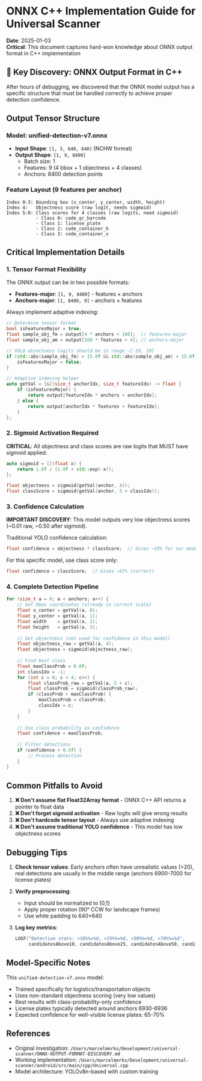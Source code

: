 # ONNX C++ Implementation Guide for Universal Scanner

**Date**: 2025-01-03  
**Critical**: This document captures hard-won knowledge about ONNX output format in C++ implementation

## 🚨 Key Discovery: ONNX Output Format in C++

After hours of debugging, we discovered that the ONNX model output has a specific structure that must be handled correctly to achieve proper detection confidence.

## Output Tensor Structure

### Model: unified-detection-v7.onnx
- **Input Shape**: `[1, 3, 640, 640]` (NCHW format)
- **Output Shape**: `[1, 9, 8400]`
  - Batch size: 1
  - Features: 9 (4 bbox + 1 objectness + 4 classes)
  - Anchors: 8400 detection points

### Feature Layout (9 features per anchor)
```
Index 0-3: Bounding box (x_center, y_center, width, height)
Index 4:   Objectness score (raw logit, needs sigmoid)
Index 5-8: Class scores for 4 classes (raw logits, need sigmoid)
           - Class 0: code_qr_barcode
           - Class 1: license_plate
           - Class 2: code_container_h
           - Class 3: code_container_v
```

## Critical Implementation Details

### 1. Tensor Format Flexibility

The ONNX output can be in two possible formats:
- **Features-major**: `[1, 9, 8400]` - features × anchors
- **Anchors-major**: `[1, 8400, 9]` - anchors × features

Always implement adaptive indexing:

```cpp
// Determine tensor format
bool isFeaturesMajor = true;
float sample_obj_fm = output[4 * anchors + 100];  // features-major
float sample_obj_am = output[100 * features + 4]; // anchors-major

// YOLO objectness logits should be in range ~[-10, 10]
if (std::abs(sample_obj_fm) > 15.0f && std::abs(sample_obj_am) < 15.0f) {
    isFeaturesMajor = false;
}

// Adaptive indexing helper
auto getVal = [&](size_t anchorIdx, size_t featureIdx) -> float {
    if (isFeaturesMajor) {
        return output[featureIdx * anchors + anchorIdx];
    } else {
        return output[anchorIdx * features + featureIdx];
    }
};
```

### 2. Sigmoid Activation Required

**CRITICAL**: All objectness and class scores are raw logits that MUST have sigmoid applied:

```cpp
auto sigmoid = [](float x) {
    return 1.0f / (1.0f + std::exp(-x));
};

float objectness = sigmoid(getVal(anchor, 4));
float classScore = sigmoid(getVal(anchor, 5 + classIdx));
```

### 3. Confidence Calculation

**IMPORTANT DISCOVERY**: This model outputs very low objectness scores (~0.01 raw, ~0.50 after sigmoid).

Traditional YOLO confidence calculation:
```cpp
float confidence = objectness * classScore;  // Gives ~33% for our model
```

For this specific model, use class score only:
```cpp
float confidence = classScore;  // Gives ~67% (correct)
```

### 4. Complete Detection Pipeline

```cpp
for (size_t a = 0; a < anchors; a++) {
    // Get bbox coordinates (already in correct scale)
    float x_center = getVal(a, 0);
    float y_center = getVal(a, 1);
    float width    = getVal(a, 2);
    float height   = getVal(a, 3);
    
    // Get objectness (not used for confidence in this model)
    float objectness_raw = getVal(a, 4);
    float objectness = sigmoid(objectness_raw);
    
    // Find best class
    float maxClassProb = 0.0f;
    int classIdx = -1;
    for (int c = 0; c < 4; c++) {
        float classProb_raw = getVal(a, 5 + c);
        float classProb = sigmoid(classProb_raw);
        if (classProb > maxClassProb) {
            maxClassProb = classProb;
            classIdx = c;
        }
    }
    
    // Use class probability as confidence
    float confidence = maxClassProb;
    
    // Filter detections
    if (confidence > 0.5f) {
        // Process detection
    }
}
```

## Common Pitfalls to Avoid

1. **❌ Don't assume flat Float32Array format** - ONNX C++ API returns a pointer to float data
2. **❌ Don't forget sigmoid activation** - Raw logits will give wrong results
3. **❌ Don't hardcode tensor layout** - Always use adaptive indexing
4. **❌ Don't assume traditional YOLO confidence** - This model has low objectness scores

## Debugging Tips

1. **Check tensor values**: Early anchors often have unrealistic values (>20), real detections are usually in the middle range (anchors 6900-7000 for license plates)

2. **Verify preprocessing**: 
   - Input should be normalized to [0,1]
   - Apply proper rotation (90° CCW for landscape frames)
   - Use white padding to 640×640

3. **Log key metrics**:
   ```cpp
   LOGF("Detection stats: >10%%=%d, >25%%=%d, >50%%=%d, >70%%=%d", 
        candidatesAbove10, candidatesAbove25, candidatesAbove50, candidatesAbove70);
   ```

## Model-Specific Notes

This `unified-detection-v7.onnx` model:
- Trained specifically for logistics/transportation objects
- Uses non-standard objectness scoring (very low values)
- Best results with class-probability-only confidence
- License plates typically detected around anchors 6930-6936
- Expected confidence for well-visible license plates: 65-70%

## References

- Original investigation: `/Users/marcelmerkx/Development/universal-scanner/ONNX-OUTPUT-FORMAT-DISCOVERY.md`
- Working implementation: `/Users/marcelmerkx/Development/universal-scanner/android/src/main/cpp/Universal.cpp`
- Model architecture: YOLOv8n-based with custom training